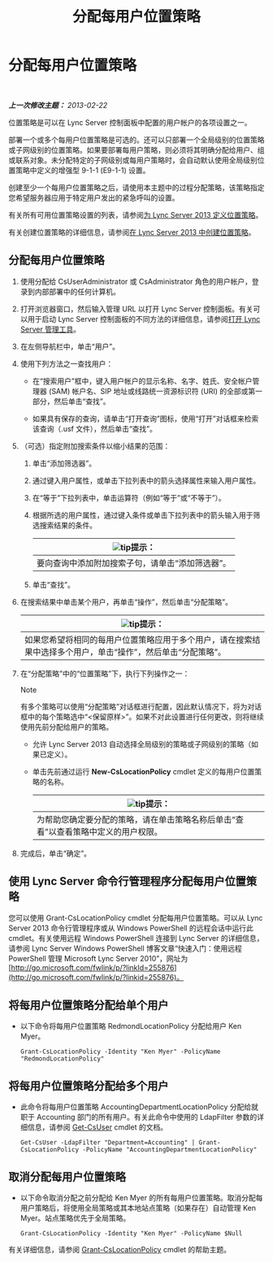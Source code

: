 ﻿---
title: 分配每用户位置策略
TOCTitle: 分配每用户位置策略
ms:assetid: 343f2de3-a0ae-4403-8456-6e520b579d32
ms:mtpsurl: https://technet.microsoft.com/zh-cn/library/Gg520974(v=OCS.15)
ms:contentKeyID: 49312455
ms.date: 05/19/2016
mtps_version: v=OCS.15
ms.translationtype: HT
---

# 分配每用户位置策略

 

_**上一次修改主题：** 2013-02-22_

位置策略是可以在 Lync Server 控制面板中配置的用户帐户的各项设置之一。

部署一个或多个每用户位置策略是可选的。还可以只部署一个全局级别的位置策略或子网级别的位置策略。如果要部署每用户策略，则必须将其明确分配给用户、组或联系对象。未分配特定的子网级别或每用户策略时，会自动默认使用全局级别位置策略中定义的增强型 9-1-1 (E9-1-1) 设置。

创建至少一个每用户位置策略之后，请使用本主题中的过程分配策略，该策略指定您希望服务器应用于特定用户发出的紧急呼叫的设置。

有关所有可用位置策略设置的列表，请参阅[为 Lync Server 2013 定义位置策略](lync-server-2013-defining-the-location-policy.md)。

有关创建位置策略的详细信息，请参阅[在 Lync Server 2013 中创建位置策略](lync-server-2013-create-location-policies.md)。

## 分配每用户位置策略

1.  使用分配给 CsUserAdministrator 或 CsAdministrator 角色的用户帐户，登录到内部部署中的任何计算机。

2.  打开浏览器窗口，然后输入管理 URL 以打开 Lync Server 控制面板。有关可以用于启动 Lync Server 控制面板的不同方法的详细信息，请参阅[打开 Lync Server 管理工具](lync-server-2013-open-lync-server-administrative-tools.md)。

3.  在左侧导航栏中，单击“用户”。

4.  使用下列方法之一查找用户：
    
      - 在“搜索用户”框中，键入用户帐户的显示名称、名字、姓氏、安全帐户管理器 (SAM) 帐户名、SIP 地址或线路统一资源标识符 (URI) 的全部或第一部分，然后单击“查找”。
    
      - 如果具有保存的查询，请单击“打开查询”图标，使用“打开”对话框来检索该查询（.usf 文件），然后单击“查找”。

5.  （可选）指定附加搜索条件以缩小结果的范围：
    
    1.  单击“添加筛选器”。
    
    2.  通过键入用户属性，或单击下拉列表中的箭头选择属性来输入用户属性。
    
    3.  在“等于”下拉列表中，单击运算符（例如“等于”或“不等于”）。
    
    4.  根据所选的用户属性，通过键入条件或单击下拉列表中的箭头输入用于筛选搜索结果的条件。
        
        <table>
        <thead>
        <tr class="header">
        <th><img src="images/Gg398094.tip(OCS.15).gif" title="tip" alt="tip" />提示：</th>
        </tr>
        </thead>
        <tbody>
        <tr class="odd">
        <td>要向查询中添加附加搜索子句，请单击“添加筛选器”。</td>
        </tr>
        </tbody>
        </table>
    
    5.  单击“查找”。

6.  在搜索结果中单击某个用户，再单击“操作”，然后单击“分配策略”。
    
    <table>
    <thead>
    <tr class="header">
    <th><img src="images/Gg398094.tip(OCS.15).gif" title="tip" alt="tip" />提示：</th>
    </tr>
    </thead>
    <tbody>
    <tr class="odd">
    <td>如果您希望将相同的每用户位置策略应用于多个用户，请在搜索结果中选择多个用户，单击“操作”，然后单击“分配策略”。</td>
    </tr>
    </tbody>
    </table>


7.  在“分配策略”中的“位置策略”下，执行下列操作之一：
    
    > [!NOTE]  
    > 有多个策略可以使用“分配策略”对话框进行配置，因此默认情况下，将为对话框中的每个策略选中“&lt;保留原样&gt;”。如果不对此设置进行任何更改，则将继续使用先前分配给用户的策略。
    
    
      - 允许 Lync Server 2013 自动选择全局级别的策略或子网级别的策略（如果已定义）。
    
      - 单击先前通过运行 **New-CsLocationPolicy** cmdlet 定义的每用户位置策略的名称。
        
        <table>
        <thead>
        <tr class="header">
        <th><img src="images/Gg398094.tip(OCS.15).gif" title="tip" alt="tip" />提示：</th>
        </tr>
        </thead>
        <tbody>
        <tr class="odd">
        <td>为帮助您确定要分配的策略，请在单击策略名称后单击“查看”以查看策略中定义的用户权限。</td>
        </tr>
        </tbody>
        </table>


8.  完成后，单击“确定”。

## 使用 Lync Server 命令行管理程序分配每用户位置策略

您可以使用 Grant-CsLocationPolicy cmdlet 分配每用户位置策略。可以从 Lync Server 2013 命令行管理程序或从 Windows PowerShell 的远程会话中运行此 cmdlet。有关使用远程 Windows PowerShell 连接到 Lync Server 的详细信息，请参阅 Lync Server Windows PowerShell 博客文章“快速入门：使用远程 PowerShell 管理 Microsoft Lync Server 2010”，网址为 [http://go.microsoft.com/fwlink/p/?linkId=255876](http://go.microsoft.com/fwlink/p/?linkid=255876)。

## 将每用户位置策略分配给单个用户

  - 以下命令将每用户位置策略 RedmondLocationPolicy 分配给用户 Ken Myer。
    
        Grant-CsLocationPolicy -Identity "Ken Myer" -PolicyName "RedmondLocationPolicy"

## 将每用户位置策略分配给多个用户

  - 此命令将每用户位置策略 AccountingDepartmentLocationPolicy 分配给就职于 Accounting 部门的所有用户。有关此命令中使用的 LdapFilter 参数的详细信息，请参阅 [Get-CsUser](https://docs.microsoft.com/en-us/powershell/module/skype/Get-CsUser) cmdlet 的文档。
    
        Get-CsUser -LdapFilter "Department=Accounting" | Grant-CsLocationPolicy -PolicyName "AccountingDepartmentLocationPolicy"

## 取消分配每用户位置策略

  - 以下命令取消分配之前分配给 Ken Myer 的所有每用户位置策略。取消分配每用户策略后，将使用全局策略或其本地站点策略（如果存在）自动管理 Ken Myer。站点策略优先于全局策略。
    
        Grant-CsLocationPolicy -Identity "Ken Myer" -PolicyName $Null

有关详细信息，请参阅 [Grant-CsLocationPolicy](https://docs.microsoft.com/en-us/powershell/module/skype/Grant-CsLocationPolicy) cmdlet 的帮助主题。

